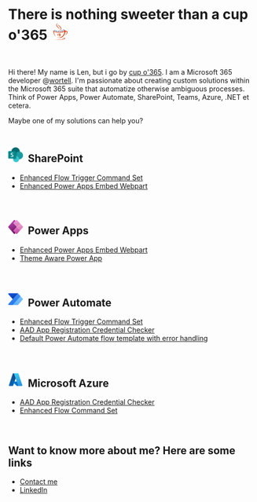 # There is nothing sweeter than a cup o'365 <img title="cup o'365 logo" src="resources/cupo365-logo-no-margin.png" alt="cup o'365 logo" width="30" height="35" style="margin-left:5px;" />
<br>

Hi there! My name is Len, but i go by [cup o'365](https://github.com/cupo365). I am a Microsoft 365 developer @[wortell](https://github.com/wortell). I'm passionate about creating custom solutions within the Microsoft 365 suite that automatize otherwise ambiguous processes. Think of Power Apps, Power Automate, SharePoint, Teams, Azure, .NET et cetera.<br>

Maybe one of my solutions can help you?<br><br>
## <img title="SharePoint logo" src="resources/sharepoint-logo.png" alt="SharePoint logo" width="30" height="30" style="margin-right:5px;" /> SharePoint<br>

- [Enhanced Flow Trigger Command Set](https://github.com/cupo365/enhanced-flow-command-set)
- [Enhanced Power Apps Embed Webpart](https://github.com/cupo365/enhanced-power-apps-embed)
<br>

## <img title="Power Apps logo" src="resources/power-apps-logo.png" alt="Power Apps logo" width="30" height="30" style="margin-right:5px;" /> Power Apps<br>

- [Enhanced Power Apps Embed Webpart](https://github.com/cupo365/enhanced-power-apps-embed)
- [Theme Aware Power App](https://github.com/cupo365/theme-aware-power-app)
<br>

## <img title="Power Automate logo" src="resources/power-automate-logo.png" alt="Power Automate logo" width="30" height="30" style="margin-right:5px;" /> Power Automate<br>

- [Enhanced Flow Trigger Command Set](https://github.com/cupo365/enhanced-flow-command-set)
- [AAD App Registration Credential Checker](https://github.com/cupo365/aad-app-registration-credential-checker)
- [Default Power Automate flow template with error handling](https://github.com/cupo365/default-flow-with-error-handling)
<br>

## <img title="Microsoft Azure logo" src="resources/azure-logo.png" alt="Microsoft Azure logo" width="30" height="30" style="margin-right:5px;" /> Microsoft Azure<br>

- [AAD App Registration Credential Checker](https://github.com/cupo365/aad-app-registration-credential-checker)
- [Enhanced Flow Command Set](https://github.com/cupo365/enhanced-flow-command-set)
<br>

## Want to know more about me? Here are some links
- [Contact me](mailto:info@cupo365.gg)
- [LinkedIn](https://www.linked.com/in/lennart-dewaart)
